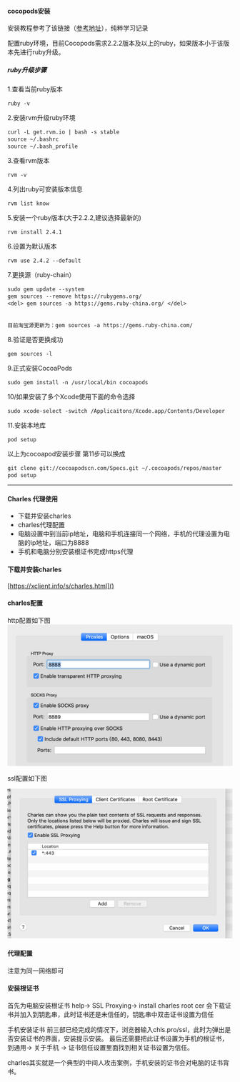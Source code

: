#### cocopods安装
安装教程参考了该链接（[参考地址](https://www.jianshu.com/p/f43b5964f582)），纯粹学习记录

配置ruby环境，目前Cocopods需求2.2.2版本及以上的ruby，如果版本小于该版本先进行ruby升级。

##### ruby升级步骤

1.查看当前ruby版本

```
ruby -v
```

2.安装rvm升级ruby环境

```
curl -L get.rvm.io | bash -s stable 
source ~/.bashrc
source ~/.bash_profile
```

3.查看rvm版本

```
rvm -v
```

4.列出ruby可安装版本信息

```
rvm list know
```

5.安装一个ruby版本(大于2.2.2,建议选择最新的)

```
rvm install 2.4.1
```

6.设置为默认版本

```
rvm use 2.4.2 --default
```

7.更换源（ruby-chain）

```
sudo gem update --system
gem sources --remove https://rubygems.org/
<del> gem sources -a https://gems.ruby-china.org/ </del>


目前淘宝源更新为：gem sources -a https://gems.ruby-china.com/
```
8.验证是否更换成功

```
gem sources -l
```

9.正式安装CocoaPods

```
sudo gem install -n /usr/local/bin cocoapods
```

10/如果安装了多个Xcode使用下面的命令选择

```
sudo xcode-select -switch /Applicaitons/Xcode.app/Contents/Developer
```

11.安装本地库

```
pod setup
```

以上为cocoapod安装步骤
第11步可以换成

```
git clone git://cocoapodscn.com/Specs.git ~/.cocoapods/repos/master
pod setup

```

___

#### Charles 代理使用

* 下载并安装charles
* charles代理配置
* 电脑设置中到当前ip地址，电脑和手机连接同一个网络，手机的代理设置为电脑的ip地址，端口为8888
* 手机和电脑分别安装根证书完成https代理

#### 下载并安装charles
[https://xclient.info/s/charles.html]()

#### charles配置
http配置如下图
![avatar](./1545704412498.jpg)

ssl配置如下图

![avatar](./1545705142702.jpg)

#### 代理配置
注意为同一网络即可

#### 安装根证书
首先为电脑安装根证书
help-> SSL Proxying-> install charles root cer
会下载证书并加入到钥匙串，此时证书还是未信任的，钥匙串中双击证书设置为信任

手机安装证书
前三部已经完成的情况下，浏览器输入chls.pro/ssl，此时为弹出是否安装证书的界面，安装提示安装。
最后还需要把此证书设置为手机的根证书，到通用-> 关于手机 -> 证书信任设置里面找到相关证书设置为信任。

charles其实就是一个典型的中间人攻击案例，手机安装的证书会对电脑的证书背书。






